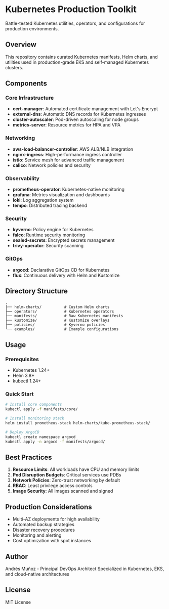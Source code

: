 # Kubernetes Production Toolkit

Battle-tested Kubernetes utilities, operators, and configurations for production environments.

## Overview

This repository contains curated Kubernetes manifests, Helm charts, and utilities used in production-grade EKS and self-managed Kubernetes clusters.

## Components

### Core Infrastructure
- **cert-manager**: Automated certificate management with Let's Encrypt
- **external-dns**: Automatic DNS records for Kubernetes ingresses
- **cluster-autoscaler**: Pod-driven autoscaling for node groups
- **metrics-server**: Resource metrics for HPA and VPA

### Networking
- **aws-load-balancer-controller**: AWS ALB/NLB integration
- **nginx-ingress**: High-performance ingress controller
- **istio**: Service mesh for advanced traffic management
- **calico**: Network policies and security

### Observability
- **prometheus-operator**: Kubernetes-native monitoring
- **grafana**: Metrics visualization and dashboards
- **loki**: Log aggregation system
- **tempo**: Distributed tracing backend

### Security
- **kyverno**: Policy engine for Kubernetes
- **falco**: Runtime security monitoring
- **sealed-secrets**: Encrypted secrets management
- **trivy-operator**: Security scanning

### GitOps
- **argocd**: Declarative GitOps CD for Kubernetes
- **flux**: Continuous delivery with Helm and Kustomize

## Directory Structure

```
.
├── helm-charts/          # Custom Helm charts
├── operators/            # Kubernetes operators
├── manifests/            # Raw Kubernetes manifests
├── kustomize/            # Kustomize overlays
├── policies/             # Kyverno policies
└── examples/             # Example configurations
```

## Usage

### Prerequisites
- Kubernetes 1.24+
- Helm 3.8+
- kubectl 1.24+

### Quick Start

```bash
# Install core components
kubectl apply -f manifests/core/

# Install monitoring stack
helm install prometheus-stack helm-charts/kube-prometheus-stack/

# Deploy ArgoCD
kubectl create namespace argocd
kubectl apply -n argocd -f manifests/argocd/
```

## Best Practices

1. **Resource Limits**: All workloads have CPU and memory limits
2. **Pod Disruption Budgets**: Critical services use PDBs
3. **Network Policies**: Zero-trust networking by default
4. **RBAC**: Least privilege access controls
5. **Image Security**: All images scanned and signed

## Production Considerations

- Multi-AZ deployments for high availability
- Automated backup strategies
- Disaster recovery procedures
- Monitoring and alerting
- Cost optimization with spot instances

## Author

Andrés Muñoz - Principal DevOps Architect
Specialized in Kubernetes, EKS, and cloud-native architectures

## License

MIT License
